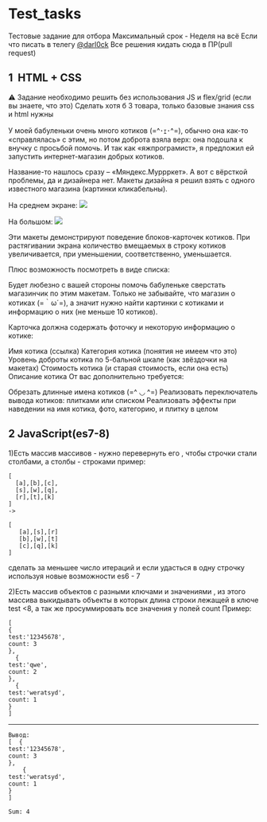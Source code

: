 # Test_tasks
Тестовые задание для отбора Максимальный срок - Неделя на всё
Если что писать в телегу [@darl0ck](https://t.me/darl0ck)
Все решения кидать сюда в ПР(pull request)

## 1  HTML + CSS
⚠️ Задание необходимо решить без использования JS и flex/grid (если вы знаете, что это)
Сделать хотя б 3 товара, только базовые знания css и html нужны

У моей бабуленьки очень много котиков (=^･ｪ･^=), обычно она как-то «справлялась» с этим, но потом доброта взяла верх: она подошла к внучку с просьбой помочь. И так как «яжпрограмист», я предложил ей запустить интернет-магазин добрых котиков.

Название-то нашлось сразу – «Мяндекс.Муррркет». А вот с вёрсткой проблемы, да и дизайнера нет. Макеты дизайна я решил взять с одного известного магазина (картинки кликабельны).

На среднем экране:
 ![](https://cloud.githubusercontent.com/assets/357689/10816073/f482985c-7e51-11e5-8dcb-bcc832f80e86.png)

На большом:
 ![](https://cloud.githubusercontent.com/assets/357689/10816080/fefe442a-7e51-11e5-805a-e9f4ba9274e6.png)
 
Эти макеты демонстрируют поведение блоков-карточек котиков. При растягивании экрана количество вмещаемых в строку котиков увеличивается, при уменьшении, соответственно, уменьшается.

Плюс возможность посмотреть в виде списка:
 

Будет любезно с вашей стороны помочь бабуленьке сверстать магазинчик по этим макетам. Только не забывайте, что магазин о котиках (=｀ω´=), а значит нужно найти картинки с котиками и информацию о них (не меньше 10 котиков).

Карточка должна содержать фоточку и некоторую информацию о котике:

Имя котика (ссылка)
Категория котика (понятия не имеем что это)
Уровень доброты котика по 5-бальной шкале (как звёздочки на макетах)
Стоимость котика (и старая стоимость, если она есть)
Описание котика
От вас дополнительно требуется:

Обрезать длинные имена котиков (=^ ◡ ^=)
Реализовать переключатель вывода котиков: плитками или списком
Реализовать эффекты при наведении на имя котика, фото, категорию, и плитку в целом


## 2 JavaScript(es7-8)
1)Есть массив массивов - нужно перевернуть его , чтобы строчки стали столбами, а столбы - строками
  пример:
  ```
  [
    [a],[b],[c],
    [s],[w],[q],
    [r],[t],[k]
  ]
  ->
  
  [
     [a],[s],[r]
     [b],[w],[t]
     [c],[q],[k]   
  ]
  ```
  сделать за меньшее число итераций и если удасться в одну строчку используя новые возможности es6 - 7 
  
  2)Есть массив объектов с разными ключами и значениями , из этого массива выкидывать объекты в которых длина строки лежащей в ключе test <8, а так же просуммировать все значения у полей count
  Пример:
  ```
  [
  {
  test:'12345678',
  count: 3
  },
    {
  test:'qwe',
  count: 2
  },
    {
  test:'weratsyd',
  count: 1
  }
  ]
  ```
  ---
  ```
  Вывод:
  [  {
  test:'12345678',
  count: 3
  },
      {
  test:'weratsyd',
  count: 1
  }
  ]
  
  Sum: 4
  ```
  
  
